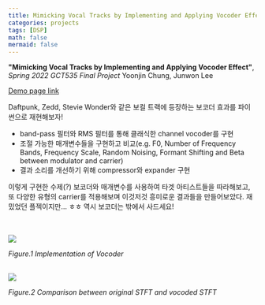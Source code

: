 ```yaml
---
title: Mimicking Vocal Tracks by Implementing and Applying Vocoder Effect
categories: projects
tags: [DSP]
math: false
mermaid: false
---
```


**"Mimicking Vocal Tracks by Implementing and Applying Vocoder Effect"**, *Spring 2022 GCT535 Final Project*
Yoonjin Chung, Junwon Lee

[Demo page link](https://yoonjinxd.github.io/vocoder_demo)

Daftpunk, Zedd, Stevie Wonder와 같은 보컬 트랙에 등장하는 보코더 효과를 파이썬으로 재현해보자!

- band-pass 필터와 RMS 필터를 통해 클래식한 channel vocoder를 구현
- 조절 가능한 매개변수들을 구현하고 비교(e.g. F0, Number of Frequency Bands, Frequency Scale, Random Noising, Formant Shifting and Beta between modulator and carrier)
- 결과 소리를 개선하기 위해 compressor와 expander 구현

이렇게 구현한 수제(?) 보코더와 매개변수를 사용하여 타겟 아티스트들을 따라해보고, 또 다양한 유형의 carrier를 적용해보며 이것저것 흥미로운 결과들을 만들어보았다.
재밌었던 플젝이지만... ㅎㅎ 역시 보코더는 밖에서 사드세요!


<br>
<br>



<img src="{{site.url}}/images/2022-06-27-Vocoder-Project/vocoder.png">

*Figure.1 Implementation of Vocoder*

<br>


<img src="{{site.url}}/images/2022-06-27-Vocoder-Project/compare_stft.png">

*Figure.2 Comparison between original STFT and vocoded STFT*